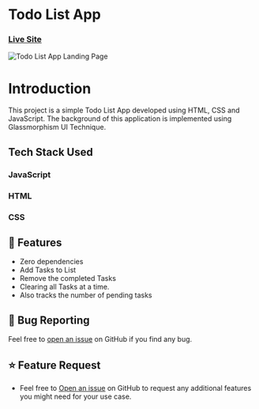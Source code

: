 # Todo List App
### [Live Site](https://my-tasks-todo.netlify.app/)
![Todo List App Landing Page](https://i.postimg.cc/503HrSPz/todolist.png)

# Introduction

This project is a simple Todo List App developed using HTML, CSS and JavaScript. The background of this application is implemented using Glassmorphism UI Technique.

## Tech Stack Used
### JavaScript
### HTML
### CSS

## 🚀 Features
- Zero dependencies
- Add Tasks to List
- Remove the completed Tasks
- Clearing all Tasks at a time.
- Also tracks the number of pending tasks

<a id="bug"></a>
## 🐛 Bug Reporting
Feel free to [open an issue](https://github.com/Navya-Andra/TodoList/issues) on GitHub if you find any bug.

<a id="feature-request"></a>
## ⭐ Feature Request
- Feel free to [Open an issue](https://github.com/Navya-Andra/TodoList/issues) on GitHub to request any additional features you might need for your use case.   

